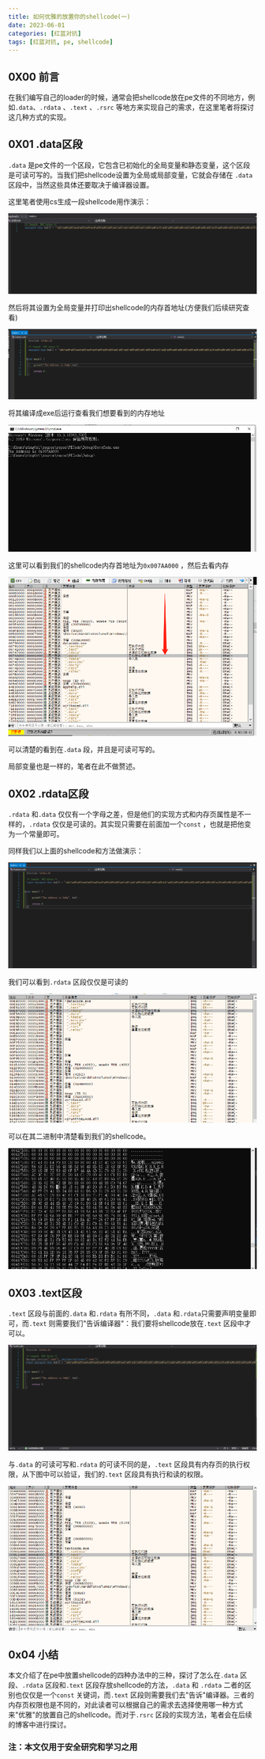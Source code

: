 ```yaml
---
title: 如何优雅的放置你的shellcode(一)
date: 2023-06-01
categories: [红蓝对抗]
tags: [红蓝对抗, pe, shellcode]
---
```


## 0X00 前言 

在我们编写自己的loader的时候，通常会把shellcode放在pe文件的不同地方，例如`.data`、`.rdata` 、`.text` 、`.rsrc` 等地方来实现自己的需求，在这里笔者将探讨这几种方式的实现。

## 0X01 .data区段

`.data` 是pe文件的一个区段，它包含已初始化的全局变量和静态变量，这个区段是可读可写的。当我们把shellcode设置为全局或局部变量，它就会存储在 `.data`  区段中，当然这些具体还要取决于编译器设置。

这里笔者使用cs生成一段shellcode用作演示：

![](https://github.com/ring0rl/blog_pic/blob/main/2023-06-01/1.png?raw=true)

然后将其设置为全局变量并打印出shellcode的内存首地址(方便我们后续研究查看)

![](https://github.com/ring0rl/blog_pic/blob/main/2023-06-01/2.png?raw=true)

将其编译成exe后运行查看我们想要看到的内存地址

![](https://github.com/ring0rl/blog_pic/blob/main/2023-06-01/3.png?raw=true)

这里可以看到我们的shellcode内存首地址为`0x007AA000` ，然后去看内存

![](https://github.com/ring0rl/blog_pic/blob/main/2023-06-01/4.png?raw=true)

可以清楚的看到在`.data` 段，并且是可读可写的。

局部变量也是一样的，笔者在此不做赘述。

## 0X02 .rdata区段

`.rdata` 和`.data` 仅仅有一个字母之差，但是他们的实现方式和内存页属性是不一样的，`.rdata` 仅仅是可读的。其实现只需要在前面加一个`const` ，也就是把他变为一个常量即可。

同样我们以上面的shellcode和方法做演示：

![](https://github.com/ring0rl/blog_pic/blob/main/2023-06-01/5.png?raw=true)

我们可以看到`.rdata` 区段仅仅是可读的

![](https://github.com/ring0rl/blog_pic/blob/main/2023-06-01/6.png?raw=true)

可以在其二进制中清楚看到我们的shellcode。

![](https://github.com/ring0rl/blog_pic/blob/main/2023-06-01/7.png?raw=true)

## 0X03 .text区段

`.text` 区段与前面的`.data` 和`.rdata` 有所不同，`.data` 和`.rdata`只需要声明变量即可，而`.text` 则需要我们"告诉编译器"：我们要将shellcode放在`.text` 区段中才可以。

![](https://github.com/ring0rl/blog_pic/blob/main/2023-06-01/8.png?raw=true)

与`.data` 的可读可写和`.rdata` 的可读不同的是，`.text` 区段具有内存页的执行权限，从下图中可以验证，我们的`.text` 区段具有执行和读的权限。

![](https://github.com/ring0rl/blog_pic/blob/main/2023-06-01/9.png?raw=true)

## 0x04 小结

​	本文介绍了在pe中放置shellcode的四种办法中的三种，探讨了怎么在`.data` 区段、`.rdata`  区段和`.text` 区段存放shellcode的方法，`.data` 和 `.rdata` 二者的区别也仅仅是一个`const` 关键词，而`.text` 区段则需要我们去"告诉"编译器。三者的内存页权限也是不同的，对此读者可以根据自己的需求去选择使用哪一种方式来"优雅"的放置自己的shellcode。而对于`.rsrc` 区段的实现方法，笔者会在后续的博客中进行探讨。

### 注：本文仅用于安全研究和学习之用